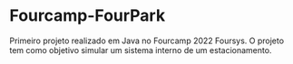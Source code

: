 # Fourcamp-FourPark
Primeiro projeto realizado em Java no Fourcamp 2022 Foursys. 
O projeto tem como objetivo simular um sistema interno de um estacionamento.
